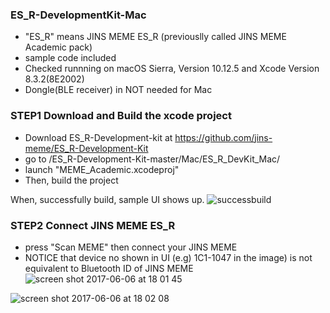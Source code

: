 ### ES_R-DevelopmentKit-Mac
* "ES_R" means JINS MEME ES_R (previouslly called JINS MEME Academic pack)
* sample code included  
* Checked runnning on macOS Sierra, Version 10.12.5 and Xcode Version 8.3.2(8E2002)
* Dongle(BLE receiver) in NOT needed for Mac

### STEP1 Download and Build the xcode project
* Download ES_R-Development-kit at https://github.com/jins-meme/ES_R-Development-Kit
* go to /ES_R-Development-Kit-master/Mac/ES_R_DevKit_Mac/
* launch "MEME_Academic.xcodeproj"
* Then, build the project

When, successfully build, sample UI shows up.
![successbuild](https://cloud.githubusercontent.com/assets/18042520/26821411/48e4c6ce-4ae1-11e7-844b-b424ae910582.png)

### STEP2 Connect JINS MEME ES_R
* press "Scan MEME" then connect your JINS MEME
* NOTICE that device no shown in UI (e.g) 1C1-1047 in the image) is not equivalent to Bluetooth ID of JINS MEME  
![screen shot 2017-06-06 at 18 01 45](https://cloud.githubusercontent.com/assets/18042520/26821738/6faa99d6-4ae2-11e7-9e48-d62387ad4bf9.png)

![screen shot 2017-06-06 at 18 02 08](https://cloud.githubusercontent.com/assets/18042520/26821755/7ef5c136-4ae2-11e7-9913-27c6ee52397d.png)
